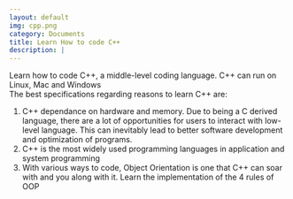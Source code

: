 ```yaml
---
layout: default
img: cpp.png
category: Documents
title: Learn How to code C++
description: |
---
```

  Learn how to code C++, a middle-level coding language. C++ can run on Linux, Mac and Windows  
  The best specifications regarding reasons to learn C++ are:  
  
1. C++ dependance on hardware and memory. Due to being a C derived language, there are a lot of opportunities for users to interact with low-level language. This can inevitably lead to better software development and optimization of programs.  
2. C++ is the most widely used programming languages in application and system programming  
3. With various ways to code, Object Orientation is one that C++ can soar with and you along with it. Learn the implementation of the 4 rules of OOP
